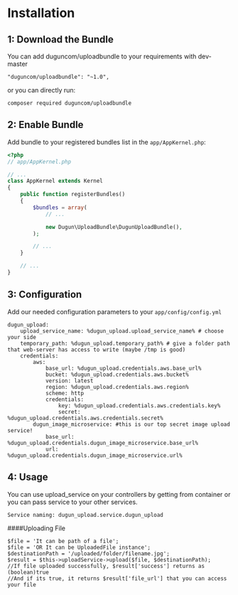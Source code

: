 Installation
============

1: Download the Bundle
-------------------------

You can add duguncom/uploadbundle to your requirements with dev-master

    "duguncom/uploadbundle": "~1.0",
    
or you can directly run:

    composer required duguncom/uploadbundle
       

2: Enable Bundle
-------------------------

Add bundle to your registered bundles list in the `app/AppKernel.php`:

```php
<?php
// app/AppKernel.php

// ...
class AppKernel extends Kernel
{
    public function registerBundles()
    {
        $bundles = array(
            // ...

            new Dugun\UploadBundle\DugunUploadBundle(),
        );

        // ...
    }

    // ...
}
```

3: Configuration
-------------------------

Add our needed configuration parameters to your `app/config/config.yml`

    dugun_upload:
        upload_service_name: %dugun_upload.upload_service_name% # choose your side
        temporary_path: %dugun_upload.temporary_path% # give a folder path that web-server has access to write (maybe /tmp is good)
        credentials:
            aws:
                base_url: %dugun_upload.credentials.aws.base_url%
                bucket: %dugun_upload.credentials.aws.bucket%
                version: latest
                region: %dugun_upload.credentials.aws.region%
                scheme: http
                credentials:
                    key: %dugun_upload.credentials.aws.credentials.key%
                    secret: %dugun_upload.credentials.aws.credentials.secret%
            dugun_image_microservice: #this is our top secret image upload service!
                base_url: %dugun_upload.credentials.dugun_image_microservice.base_url%
                url: %dugun_upload.credentials.dugun_image_microservice.url%
                
4: Usage
-------------------------

You can use upload_service on your controllers by getting from container or you can pass service to your other services.
    
    Service naming: dugun_upload.service.dugun_upload

####Uploading File
    
    $file = 'It can be path of a file';
    $file = 'OR It can be UploadedFile instance';
    $destinationPath = '/uploaded/folder/filename.jpg';
    $result = $this->uploadService->upload($file, $destinationPath);
    //If file uploaded successfully, $result['success'] returns as (boolean)true
    //And if its true, it returns $result['file_url'] that you can access your file
    
